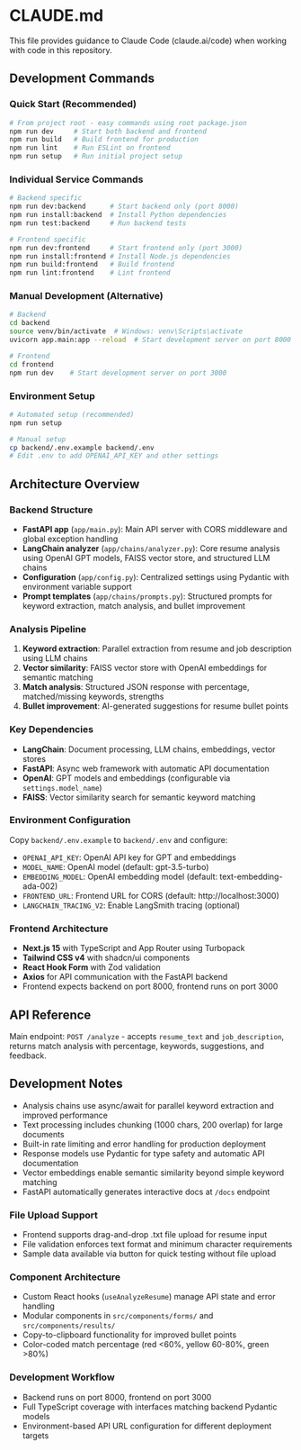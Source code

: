 # CLAUDE.md

This file provides guidance to Claude Code (claude.ai/code) when working with code in this repository.

## Development Commands

### Quick Start (Recommended)
```bash
# From project root - easy commands using root package.json
npm run dev     # Start both backend and frontend
npm run build   # Build frontend for production
npm run lint    # Run ESLint on frontend
npm run setup   # Run initial project setup
```

### Individual Service Commands
```bash
# Backend specific
npm run dev:backend      # Start backend only (port 8000)
npm run install:backend  # Install Python dependencies
npm run test:backend     # Run backend tests

# Frontend specific  
npm run dev:frontend     # Start frontend only (port 3000)
npm run install:frontend # Install Node.js dependencies
npm run build:frontend   # Build frontend
npm run lint:frontend    # Lint frontend
```

### Manual Development (Alternative)
```bash
# Backend
cd backend
source venv/bin/activate  # Windows: venv\Scripts\activate
uvicorn app.main:app --reload  # Start development server on port 8000

# Frontend
cd frontend
npm run dev    # Start development server on port 3000
```

### Environment Setup
```bash
# Automated setup (recommended)
npm run setup

# Manual setup
cp backend/.env.example backend/.env
# Edit .env to add OPENAI_API_KEY and other settings
```

## Architecture Overview

### Backend Structure
- **FastAPI app** (`app/main.py`): Main API server with CORS middleware and global exception handling
- **LangChain analyzer** (`app/chains/analyzer.py`): Core resume analysis using OpenAI GPT models, FAISS vector store, and structured LLM chains
- **Configuration** (`app/config.py`): Centralized settings using Pydantic with environment variable support
- **Prompt templates** (`app/chains/prompts.py`): Structured prompts for keyword extraction, match analysis, and bullet improvement

### Analysis Pipeline
1. **Keyword extraction**: Parallel extraction from resume and job description using LLM chains
2. **Vector similarity**: FAISS vector store with OpenAI embeddings for semantic matching
3. **Match analysis**: Structured JSON response with percentage, matched/missing keywords, strengths
4. **Bullet improvement**: AI-generated suggestions for resume bullet points

### Key Dependencies
- **LangChain**: Document processing, LLM chains, embeddings, vector stores
- **FastAPI**: Async web framework with automatic API documentation
- **OpenAI**: GPT models and embeddings (configurable via `settings.model_name`)
- **FAISS**: Vector similarity search for semantic keyword matching

### Environment Configuration
Copy `backend/.env.example` to `backend/.env` and configure:
- `OPENAI_API_KEY`: OpenAI API key for GPT and embeddings
- `MODEL_NAME`: OpenAI model (default: gpt-3.5-turbo)
- `EMBEDDING_MODEL`: OpenAI embedding model (default: text-embedding-ada-002)
- `FRONTEND_URL`: Frontend URL for CORS (default: http://localhost:3000)
- `LANGCHAIN_TRACING_V2`: Enable LangSmith tracing (optional)

### Frontend Architecture
- **Next.js 15** with TypeScript and App Router using Turbopack
- **Tailwind CSS v4** with shadcn/ui components
- **React Hook Form** with Zod validation
- **Axios** for API communication with the FastAPI backend
- Frontend expects backend on port 8000, frontend runs on port 3000

## API Reference

Main endpoint: `POST /analyze` - accepts `resume_text` and `job_description`, returns match analysis with percentage, keywords, suggestions, and feedback.

## Development Notes

- Analysis chains use async/await for parallel keyword extraction and improved performance
- Text processing includes chunking (1000 chars, 200 overlap) for large documents
- Built-in rate limiting and error handling for production deployment
- Response models use Pydantic for type safety and automatic API documentation
- Vector embeddings enable semantic similarity beyond simple keyword matching
- FastAPI automatically generates interactive docs at `/docs` endpoint

### File Upload Support
- Frontend supports drag-and-drop .txt file upload for resume input
- File validation enforces text format and minimum character requirements
- Sample data available via button for quick testing without file upload

### Component Architecture
- Custom React hooks (`useAnalyzeResume`) manage API state and error handling
- Modular components in `src/components/forms/` and `src/components/results/`
- Copy-to-clipboard functionality for improved bullet points
- Color-coded match percentage (red <60%, yellow 60-80%, green >80%)

### Development Workflow
- Backend runs on port 8000, frontend on port 3000
- Full TypeScript coverage with interfaces matching backend Pydantic models
- Environment-based API URL configuration for different deployment targets